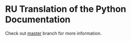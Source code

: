# RU Translation of the Python Documentation

Check out [master](https://github.com/MLGRussianXP/python-docs-ru/tree/master) branch for more information.